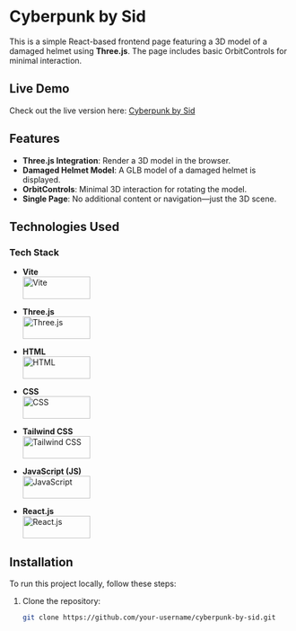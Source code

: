 # Cyberpunk by Sid

This is a simple React-based frontend page featuring a 3D model of a damaged helmet using **Three.js**. The page includes basic OrbitControls for minimal interaction.

## Live Demo

Check out the live version here: [Cyberpunk by Sid](https://cyberpunkbysid.vercel.app)

## Features

- **Three.js Integration**: Render a 3D model in the browser.
- **Damaged Helmet Model**: A GLB model of a damaged helmet is displayed.
- **OrbitControls**: Minimal 3D interaction for rotating the model.
- **Single Page**: No additional content or navigation—just the 3D scene.

## Technologies Used

### Tech Stack

- **Vite**  
  <img src="https://vitejs.dev/logo-with-shadow.png" alt="Vite" width="120" height="40"/>

- **Three.js**  
  <img src="https://raw.githubusercontent.com/mrdoob/three.js/dev/files/logo/threejs.svg" alt="Three.js" width="120" height="40"/>

- **HTML**  
  <img src="https://upload.wikimedia.org/wikipedia/commons/8/8b/Html5_Shiny.svg" alt="HTML" width="120" height="40"/>

- **CSS**  
  <img src="https://upload.wikimedia.org/wikipedia/commons/6/62/CSS3_logo.svg" alt="CSS" width="120" height="40"/>

- **Tailwind CSS**  
  <img src="https://upload.wikimedia.org/wikipedia/commons/d/d5/Tailwind_CSS_Logo.svg" alt="Tailwind CSS" width="120" height="40"/>

- **JavaScript (JS)**  
  <img src="https://upload.wikimedia.org/wikipedia/commons/9/99/Unofficial_JavaScript_logo_2.svg" alt="JavaScript" width="120" height="40"/>

- **React.js**  
  <img src="https://upload.wikimedia.org/wikipedia/commons/a/a7/React-icon.svg" alt="React.js" width="120" height="40"/>

## Installation

To run this project locally, follow these steps:

1. Clone the repository:

   ```bash
   git clone https://github.com/your-username/cyberpunk-by-sid.git

